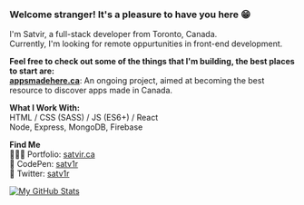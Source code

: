 
### Welcome stranger! It's a pleasure to have you here 😁
I'm Satvir, a full-stack developer from Toronto, Canada.  
Currently, I'm looking for remote oppurtunities in front-end development.  

**Feel free to check out some of the things that I'm building, the best places to start are:**      
**[appsmadehere.ca](https://github.com/satv1r/apps-made-here)**: An ongoing project, aimed at becoming the best resource to discover apps made in Canada.  

**What I Work With:**  
HTML / CSS (SASS) / JS (ES6+) / React    
Node, Express, MongoDB, Firebase   

 **Find Me**  
👨🏾‍💻 Portfolio: [satvir.ca](https://www.satvir.ca/)  
🎨 CodePen: [satv1r](https://codepen.io/satv1r)   
💬 Twitter: [satv1r](https://twitter.com/satv1r)  

[![My GitHub Stats](https://github-readme-stats.vercel.app/api?username=satv1r)](https://github.com/satv1r)


<!--
**satv1r/satv1r** is a ✨ _special_ ✨ repository because its `README.md` (this file) appears on your GitHub profile.

Here are some ideas to get you started:

- 🔭 I’m currently working on ...
- 🌱 I’m currently learning ...
- 👯 I’m looking to collaborate on ...
- 🤔 I’m looking for help with ...
- 💬 Ask me about ...
- 📫 How to reach me: ...
- 😄 Pronouns: ...
- ⚡ Fun fact: ...
-->
